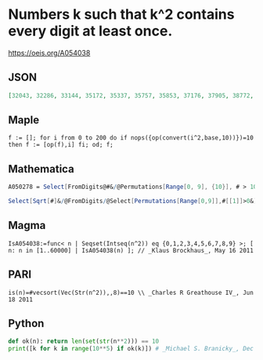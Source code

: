 # Numbers k such that k^2 contains every digit at least once\.
https://oeis.org/A054038
## JSON
```JSON
[32043, 32286, 33144, 35172, 35337, 35757, 35853, 37176, 37905, 38772, 39147, 39336, 40545, 42744, 43902, 44016, 45567, 45624, 46587, 48852, 49314, 49353, 50706, 53976, 54918, 55446, 55524, 55581, 55626, 56532, 57321, 58413, 58455]
```
## Maple
```Maple
f := []; for i from 0 to 200 do if nops({op(convert(i^2,base,10))})=10 then f := [op(f),i] fi; od; f;
```
## Mathematica
```Mathematica
A050278 = Select[FromDigits@#&/@Permutations[Range[0, 9], {10}], # > 10^9 &]; Sqrt[Select[A050278, IntegerQ[Sqrt[#]] &]] (* _Alonso del Arte_, Jun 18 2011, based on a program by _Robert G. Wilson v_ *)
```
```Mathematica
Select[Sqrt[#]&/@FromDigits/@Select[Permutations[Range[0,9]],#[[1]]>0&], IntegerQ] (* _Harvey P. Dale_, May 26 2016 *)
```
## Magma
```Magma
IsA054038:=func< n | Seqset(Intseq(n^2)) eq {0,1,2,3,4,5,6,7,8,9} >; [ n: n in [1..60000] | IsA054038(n) ]; // _Klaus Brockhaus_, May 16 2011
```
## PARI
```PARI
is(n)=#vecsort(Vec(Str(n^2)),,8)==10 \\ _Charles R Greathouse IV_, Jun 18 2011
```
## Python
```Python
def ok(n): return len(set(str(n**2))) == 10
print([k for k in range(10**5) if ok(k)]) # _Michael S. Branicky_, Dec 23 2022
```
